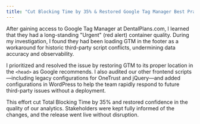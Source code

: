 ```yaml
---
title: "Cut Blocking Time by 35% & Restored Google Tag Manager Best Practices"
---
```


After gaining access to Google Tag Manager at DentalPlans.com, I learned that they had a long-standing "Urgent" (red alert) container quality. During my investigation, I found they had been loading GTM in the footer as a workaround for historic third-party script conflicts, undermining data accuracy and observability.

I prioritized and resolved the issue by restoring GTM to its proper location in the `<head>` as Google recommends. I also audited our other frontend scripts&mdash;including legacy configurations for OneTrust and jQuery&mdash;and added configurations in WordPress to help the team rapidly respond to future third-party issues without a deployment.

This effort cut Total Blocking Time by 35% and restored confidence in the quality of our analytics. Stakeholders were kept fully informed of the changes, and the release went live without disruption.

